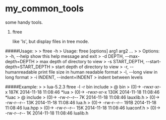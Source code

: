 # my_common_tools
some handy tools.

1. ftree

    like 'ls', but display files in tree mode.

#####Usage:
    > > ftree -h
    > Usage: ftree [options] arg1 arg2 ...
    >
    > Options:
    >   -h, --help              show this help message and exit
    >   -d DEPTH, --max-depth=DEPTH
    >                           max depth of directory to view
    >   -s START_DEPTH, --start-depth=START_DEPTH
    >                           start depth of directory to view
    >   -r, --humanreadable     print file size in human readable format
    >   -l, --long              view in long format
    >   -i INDENT, --indent=INDENT
    >                           indent between levels

#####Example:
    > > lua-5.2.3  ftree -l -r bin include
    > @ bin
    >     (0)->  -rwxr-xr-x   187K 2014-11-18 11:08:46  *lua
    >     (0)->  -rwxr-xr-x   130K 2014-11-18 11:08:46  *luac
    > @ include
    >     (0)->  -rw-r--r--     7K 2014-11-18 11:08:46  lauxlib.h
    >     (0)->  -rw-r--r--    13K 2014-11-18 11:08:46  lua.h
    >     (0)->  -rw-r--r--   191B 2014-11-18 11:08:46  lua.hpp
    >     (0)->  -rw-r--r--    15K 2014-11-18 11:08:46  luaconf.h
    >     (0)->  -rw-r--r--     1K 2014-11-18 11:08:46  lualib.h
